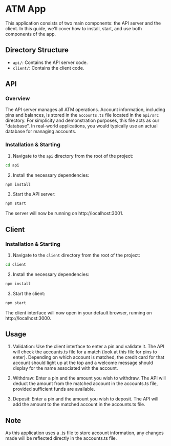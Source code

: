 # ATM App

This application consists of two main components: the API server and the client. In this guide, we'll cover how to install, start, and use both components of the app.

## Directory Structure

- `api/`: Contains the API server code.
- `client/`: Contains the client code.

## API

### Overview

The API server manages all ATM operations. Account information, including pins and balances, is stored in the `accounts.ts` file located in the `api/src` directory. For simplicity and demonstration purposes, this file acts as our "database". In real-world applications, you would typically use an actual database for managing accounts.

### Installation & Starting

1. Navigate to the `api` directory from the root of the project:

```bash
cd api
```

2. Install the necessary dependencies:

```bash
npm install
```

3. Start the API server:

```bash
npm start
```

The server will now be running on http://localhost:3001.

## Client

### Installation & Starting

1. Navigate to the `client` directory from the root of the project:

```bash
cd client
```

2. Install the necessary dependencies:

```bash
npm install
```

3. Start the client:

```bash
npm start
```

The client interface will now open in your default browser, running on http://localhost:3000.

## Usage

1. Validation: Use the client interface to enter a pin and validate it. The API will check the accounts.ts file for a match (look at this file for pins to enter). Depending on which account is matched, the credit card for that account should light up at the top and a welcome message should display for the name associated with the account.

2. Withdraw: Enter a pin and the amount you wish to withdraw. The API will deduct the amount from the matched account in the accounts.ts file, provided sufficient funds are available.

3. Deposit: Enter a pin and the amount you wish to deposit. The API will add the amount to the matched account in the accounts.ts file.

## Note

As this application uses a .ts file to store account information, any changes made will be reflected directly in the accounts.ts file.

